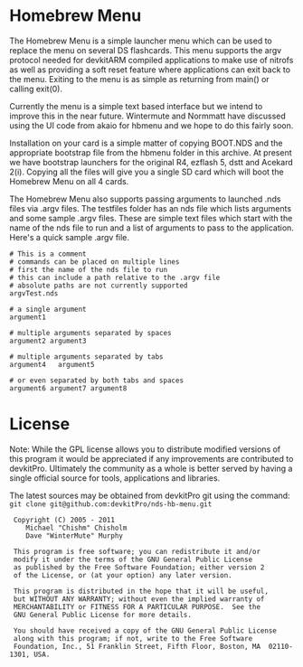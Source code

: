 # Homebrew Menu
The Homebrew Menu is a simple launcher menu which can be used to replace the menu on several DS flashcards. This menu supports the argv protocol needed for devkitARM compiled applications to make use of nitrofs as well as providing a soft reset feature where applications can exit back to the menu. Exiting to the menu is as simple as returning from main() or calling exit(0).

Currently the menu is a simple text based interface but we intend to improve this in the near future. Wintermute and Normmatt have discussed using the UI code from akaio for hbmenu and we hope to do this fairly soon.

Installation on your card is a simple matter of copying BOOT.NDS and the appropriate bootstrap file from the hbmenu folder in this archive. At present we have bootstrap launchers for the original R4, ezflash 5, dstt and Acekard 2(i). Copying all the files will give you a single SD card which will boot the Homebrew Menu on all 4 cards.

The Homebrew Menu also supports passing arguments to launched .nds files via .argv files. The testfiles folder has an nds file which lists arguments and some sample .argv files. These are simple text files which start with the name of the nds file to run and a list of arguments to pass to the application. Here's a quick sample .argv file.
```shell
# This is a comment
# commands can be placed on multiple lines
# first the name of the nds file to run
# this can include a path relative to the .argv file
# absolute paths are not currently supported
argvTest.nds

# a single argument
argument1

# multiple arguments separated by spaces
argument2 argument3

# multiple arguments separated by tabs
argument4	argument5

# or even separated by both tabs and spaces
argument6 argument7	argument8
```

# License
Note: While the GPL license allows you to distribute modified versions of this program it would be appreciated if any improvements are contributed to devkitPro. Ultimately the community as a whole is better served by having a single official source for tools, applications and libraries.

The latest sources may be obtained from devkitPro git using the command: `git clone git@github.com:devkitPro/nds-hb-menu.git`

```
 Copyright (C) 2005 - 2011
	Michael "Chishm" Chisholm
	Dave "WinterMute" Murphy

 This program is free software; you can redistribute it and/or
 modify it under the terms of the GNU General Public License
 as published by the Free Software Foundation; either version 2
 of the License, or (at your option) any later version.

 This program is distributed in the hope that it will be useful,
 but WITHOUT ANY WARRANTY; without even the implied warranty of
 MERCHANTABILITY or FITNESS FOR A PARTICULAR PURPOSE.  See the
 GNU General Public License for more details.

 You should have received a copy of the GNU General Public License
 along with this program; if not, write to the Free Software
 Foundation, Inc., 51 Franklin Street, Fifth Floor, Boston, MA  02110-1301, USA.
 ```
